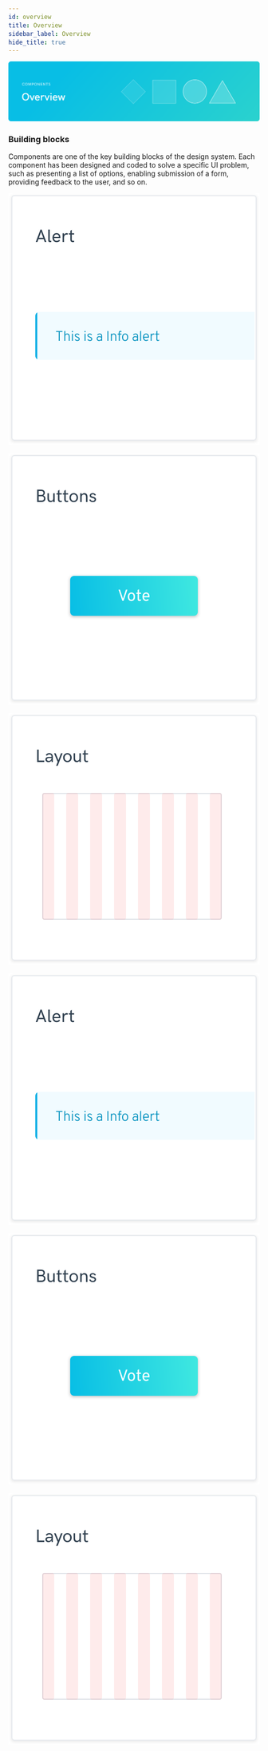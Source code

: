 ```yaml
---
id: overview
title: Overview
sidebar_label: Overview
hide_title: true
---
```


![](/docs/assets/designSystem/covers/overview.svg)

### Building blocks

Components are one of the key building blocks of the design system. Each component has been designed and coded to solve a specific UI problem, such as presenting a list of options, enabling submission of a form, providing feedback to the user, and so on.

<div class="overview-components">

[![](/docs/assets/designSystem/components/overview/alert.svg)](http://localhost:3001/docs/alerts)

[![](/docs/assets/designSystem/components/overview/buttons.svg)](http://localhost:3001/docs/buttons)

[![](/docs/assets/designSystem/components/overview/layout.svg)](http://localhost:3001/docs/layouts)

[![](/docs/assets/designSystem/components/overview/alert.svg)](http://localhost:3001/docs/alerts)

[![](/docs/assets/designSystem/components/overview/buttons.svg)](http://localhost:3001/docs/buttons)

[![](/docs/assets/designSystem/components/overview/layout.svg)](http://localhost:3001/docs/layouts)

</div>
